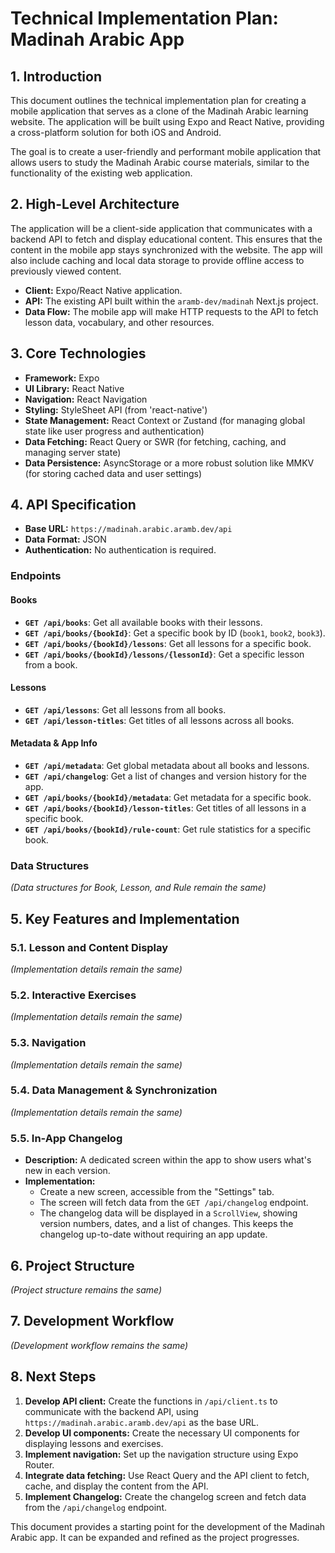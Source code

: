 # Technical Implementation Plan: Madinah Arabic App

## 1. Introduction

This document outlines the technical implementation plan for creating a mobile application that serves as a clone of the Madinah Arabic learning website. The application will be built using Expo and React Native, providing a cross-platform solution for both iOS and Android.

The goal is to create a user-friendly and performant mobile application that allows users to study the Madinah Arabic course materials, similar to the functionality of the existing web application.

## 2. High-Level Architecture

The application will be a client-side application that communicates with a backend API to fetch and display educational content. This ensures that the content in the mobile app stays synchronized with the website. The app will also include caching and local data storage to provide offline access to previously viewed content.

-   **Client:** Expo/React Native application.
-   **API:** The existing API built within the `aramb-dev/madinah` Next.js project.
-   **Data Flow:** The mobile app will make HTTP requests to the API to fetch lesson data, vocabulary, and other resources.

## 3. Core Technologies

-   **Framework:** Expo
-   **UI Library:** React Native
-   **Navigation:** React Navigation
-   **Styling:** StyleSheet API (from 'react-native')
-   **State Management:** React Context or Zustand (for managing global state like user progress and authentication)
-   **Data Fetching:** React Query or SWR (for fetching, caching, and managing server state)
-   **Data Persistence:** AsyncStorage or a more robust solution like MMKV (for storing cached data and user settings)

## 4. API Specification

-   **Base URL:** `https://madinah.arabic.aramb.dev/api`
-   **Data Format:** JSON
-   **Authentication:** No authentication is required.

### Endpoints

#### Books
-   **`GET /api/books`**: Get all available books with their lessons.
-   **`GET /api/books/{bookId}`**: Get a specific book by ID (`book1`, `book2`, `book3`).
-   **`GET /api/books/{bookId}/lessons`**: Get all lessons for a specific book.
-   **`GET /api/books/{bookId}/lessons/{lessonId}`**: Get a specific lesson from a book.

#### Lessons
-   **`GET /api/lessons`**: Get all lessons from all books.
-   **`GET /api/lesson-titles`**: Get titles of all lessons across all books.

#### Metadata & App Info
-   **`GET /api/metadata`**: Get global metadata about all books and lessons.
-   **`GET /api/changelog`**: Get a list of changes and version history for the app.
-   **`GET /api/books/{bookId}/metadata`**: Get metadata for a specific book.
-   **`GET /api/books/{bookId}/lesson-titles`**: Get titles of all lessons in a specific book.
-   **`GET /api/books/{bookId}/rule-count`**: Get rule statistics for a specific book.

### Data Structures
_(Data structures for Book, Lesson, and Rule remain the same)_

## 5. Key Features and Implementation

### 5.1. Lesson and Content Display
_(Implementation details remain the same)_

### 5.2. Interactive Exercises
_(Implementation details remain the same)_

### 5.3. Navigation
_(Implementation details remain the same)_

### 5.4. Data Management & Synchronization
_(Implementation details remain the same)_

### 5.5. In-App Changelog
-   **Description:** A dedicated screen within the app to show users what's new in each version.
-   **Implementation:**
    -   Create a new screen, accessible from the "Settings" tab.
    -   The screen will fetch data from the `GET /api/changelog` endpoint.
    -   The changelog data will be displayed in a `ScrollView`, showing version numbers, dates, and a list of changes. This keeps the changelog up-to-date without requiring an app update.

## 6. Project Structure
_(Project structure remains the same)_

## 7. Development Workflow
_(Development workflow remains the same)_

## 8. Next Steps

1.  **Develop API client:** Create the functions in `/api/client.ts` to communicate with the backend API, using `https://madinah.arabic.aramb.dev/api` as the base URL.
2.  **Develop UI components:** Create the necessary UI components for displaying lessons and exercises.
3.  **Implement navigation:** Set up the navigation structure using Expo Router.
4.  **Integrate data fetching:** Use React Query and the API client to fetch, cache, and display the content from the API.
5.  **Implement Changelog:** Create the changelog screen and fetch data from the `/api/changelog` endpoint.

This document provides a starting point for the development of the Madinah Arabic app. It can be expanded and refined as the project progresses.